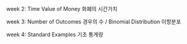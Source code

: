 week 2: Time Value of Money 화폐의 시간가치

week 3: Number of Outcomes 경우의 수 / Binomial Distribution 이항분포

week 4: Standard Examples 기초 통계량
